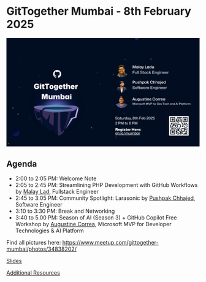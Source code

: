 # GitTogether Mumbai - 8th February 2025

[![February 2025 Event](/assets/2025-02-08_final.png)](https://www.meetup.com/gittogether-mumbai)

## Agenda

- 2:00 to 2:05 PM: Welcome Note
- 2:05 to 2:45 PM: Streamlining PHP Development with GitHub Workflows by [Malay Lad](https://github.com/malayladu), Fullstack Engineer
- 2:45 to 3:05 PM: Community Spotlight: Larasonic by [Pushpak Chhajed](https://github.com/pushpak1300), Software Engineer
- 3:10 to 3:30 PM: Break and Networking
- 3:40 to 5.00 PM: Season of AI (Season 3) + GitHub Copilot Free Workshop by [Augustine Correa](https://github.com/indcoder), Microsoft MVP for Developer Technologies & AI Platform

Find all pictures here: https://www.meetup.com/gittogether-mumbai/photos/34838202/

[Slides](../assets/2025-02-08_slides.pdf)

[Additional Resources](../assets/2025-02-08_resources.pdf)

